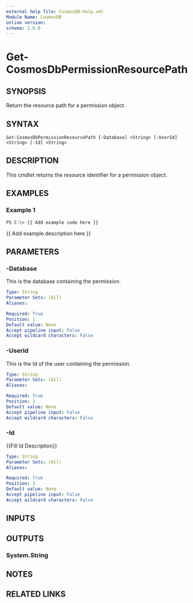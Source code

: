 ```yaml
---
external help file: CosmosDB-help.xml
Module Name: CosmosDB
online version: 
schema: 2.0.0
---
```


# Get-CosmosDbPermissionResourcePath

## SYNOPSIS
Return the resource path for a permission object.

## SYNTAX

```
Get-CosmosDbPermissionResourcePath [-Database] <String> [-UserId] <String> [-Id] <String>
```

## DESCRIPTION
This cmdlet returns the resource identifier for a
permission object.

## EXAMPLES

### Example 1
```
PS C:\> {{ Add example code here }}
```

{{ Add example description here }}

## PARAMETERS

### -Database
This is the database containing the permission.

```yaml
Type: String
Parameter Sets: (All)
Aliases: 

Required: True
Position: 1
Default value: None
Accept pipeline input: False
Accept wildcard characters: False
```

### -UserId
This is the Id of the user containing the permission.

```yaml
Type: String
Parameter Sets: (All)
Aliases: 

Required: True
Position: 2
Default value: None
Accept pipeline input: False
Accept wildcard characters: False
```

### -Id
{{Fill Id Description}}

```yaml
Type: String
Parameter Sets: (All)
Aliases: 

Required: True
Position: 3
Default value: None
Accept pipeline input: False
Accept wildcard characters: False
```

## INPUTS

## OUTPUTS

### System.String

## NOTES

## RELATED LINKS

